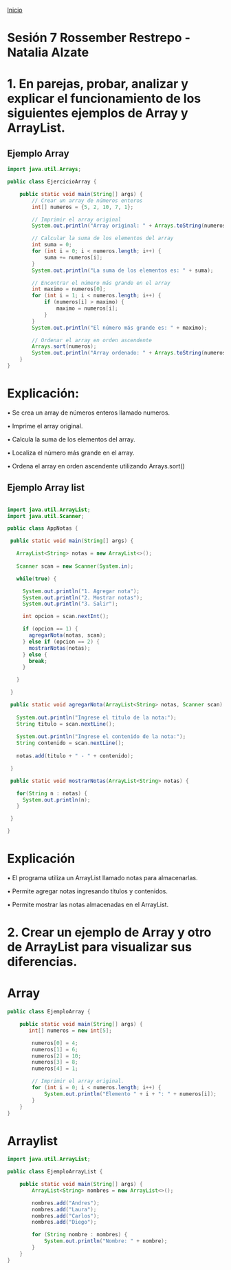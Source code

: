 <!-- No borrar o modificar -->
[Inicio](./index.md)

# Sesión 7 Rossember Restrepo - Natalia Alzate


# 1. En parejas, probar, analizar y explicar el funcionamiento de los siguientes ejemplos de Array y ArrayList.

## Ejemplo Array
```java
import java.util.Arrays;

public class EjercicioArray {

    public static void main(String[] args) {
        // Crear un array de números enteros
        int[] numeros = {5, 2, 10, 7, 1};

        // Imprimir el array original
        System.out.println("Array original: " + Arrays.toString(numeros));

        // Calcular la suma de los elementos del array
        int suma = 0;
        for (int i = 0; i < numeros.length; i++) {
            suma += numeros[i];
        }
        System.out.println("La suma de los elementos es: " + suma);

        // Encontrar el número más grande en el array
        int maximo = numeros[0];
        for (int i = 1; i < numeros.length; i++) {
            if (numeros[i] > maximo) {
                maximo = numeros[i];
            }
        }
        System.out.println("El número más grande es: " + maximo);

        // Ordenar el array en orden ascendente
        Arrays.sort(numeros);
        System.out.println("Array ordenado: " + Arrays.toString(numeros));
    }
}
```
# Explicación:

•	Se crea un array de números enteros llamado numeros.

•	Imprime el array original.

•	Calcula la suma de los elementos del array.

•	Localiza el número más grande en el array.

•	Ordena el array en orden ascendente utilizando Arrays.sort()
 

 ## Ejemplo Array list

 ```java
 
 import java.util.ArrayList; 
import java.util.Scanner;

public class AppNotas {

  public static void main(String[] args) {

    ArrayList<String> notas = new ArrayList<>();
    
    Scanner scan = new Scanner(System.in);

    while(true) {

      System.out.println("1. Agregar nota");  
      System.out.println("2. Mostrar notas");
      System.out.println("3. Salir");

      int opcion = scan.nextInt();

      if (opcion == 1) {
        agregarNota(notas, scan);  
      } else if (opcion == 2) {
        mostrarNotas(notas);
      } else {
        break;
      }

    }

  }

  public static void agregarNota(ArrayList<String> notas, Scanner scan) {
    
    System.out.println("Ingrese el titulo de la nota:");
    String titulo = scan.nextLine();
    
    System.out.println("Ingrese el contenido de la nota:");
    String contenido = scan.nextLine();
    
    notas.add(titulo + " - " + contenido);

  }

  public static void mostrarNotas(ArrayList<String> notas) {

    for(String n : notas) {
      System.out.println(n);
    }

  }

}
 
 ```
# Explicación 
•	El programa utiliza un ArrayList llamado notas para almacenarlas.

•	Permite agregar notas ingresando títulos y contenidos.

•	Permite mostrar las notas almacenadas en el ArrayList.





# 2. Crear un ejemplo de Array y otro de ArrayList para visualizar sus diferencias.

# Array

```java
public class EjemploArray {

    public static void main(String[] args) {
       int[] numeros = new int[5];

        numeros[0] = 4;
        numeros[1] = 6;
        numeros[2] = 10;
        numeros[3] = 8;
        numeros[4] = 1;

        // Imprimir el array original.
        for (int i = 0; i < numeros.length; i++) {
            System.out.println("Elemento " + i + ": " + numeros[i]);
        }
    }
}

```


# Arraylist

```java
import java.util.ArrayList;

public class EjemploArrayList {

    public static void main(String[] args) {
        ArrayList<String> nombres = new ArrayList<>();

        nombres.add("Andres");
        nombres.add("Laura");
        nombres.add("Carlos");
        nombres.add("Diego");

        for (String nombre : nombres) {
            System.out.println("Nombre: " + nombre);
        }
    }
}



```